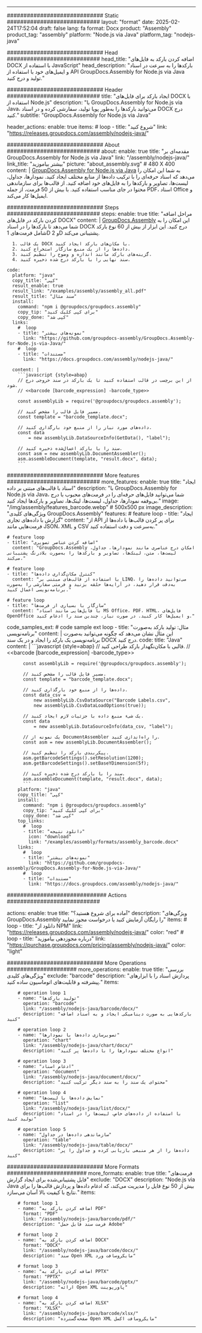 



---
############################# Static ############################
layout: "format"
date:  2025-02-24T17:52:04
draft: false
lang: fa
format: Docx
product: "Assembly"
product_tag: "assembly"
platform: "Node.js via Java"
platform_tag: "nodejs-java"

############################# Head ############################
head_title: "اضافه کردن بارکد به فایل‌های DOCX با استفاده از JavaScript"
head_description: "بارکدها را به سرعت در اسناد و ایمیل‌های خود با استفاده از API GroupDocs.Assembly for Node.js via Java تولید و درج کنید."

############################# Header ############################
title: "ایجاد بارکد برای فایل‌های DOCX با استفاده از Node.js" 
description: "با GroupDocs.Assembly for Node.js via Java، می‌توانید بارکدها را به‌طور پویا تولید، سفارشی کرده و در اسناد DOCX درج کنید."
subtitle: "GroupDocs.Assembly for Node.js via Java" 

header_actions:
  enable: true
  items:
    #  loop
    - title: "شروع کنید"
      link: "https://releases.groupdocs.com/assembly/nodejs-java/"
      
############################# About ############################
about:
    enable: true
    title: "مقدمه‌ای بر GroupDocs.Assembly for Node.js via Java"
    link: "/assembly/nodejs-java/"
    link_title: "بیشتر بیاموزید"
    picture: "about_assembly.svg" # 480 X 400
    content: |
       [GroupDocs.Assembly for Node.js via Java](/assembly/nodejs-java/) به شما این امکان را می‌دهد که اسناد حرفه‌ای را با ترکیب داده‌ها از منابع مختلف ایجاد کنید. نمودارها، جداول، لیست‌ها، تصاویر و بارکدها را به فایل‌های خود اضافه کنید. از قالب‌ها برای سازماندهی محتوا در جای مناسب استفاده کنید. با بیش از 50 فرمت، از جمله PDF، اسناد Office و ایمیل‌ها کار می‌کند.

############################# Steps ############################
steps:
    enable: true
    title: "مراحل اضافه کردن بارکد در فایل‌های DOCX"
    content: |
      [GroupDocs.Assembly](/assembly/nodejs-java/) این امکان را به شما می‌دهد تا بارکدها را در اسناد DOCX درج کنید. این ابزار از بیش از 60 نوع بارکد شامل فرمت‌های 1D و 2D پشتیبانی می‌کند.
      
      1. یک قالب DOCX با مکان‌های بارکد ایجاد کنید.
      2. داده‌ها را از یک منبع سازگار استخراج کنید.
      3. گزینه‌های بارکد مانند اندازه و وضوح را تنظیم کنید.
      4. سند نهایی را با بارکد درج شده ذخیره کنید.
   
    code:
      platform: "java"
      copy_title: "کپی"
      result_enable: true
      result_link: "/examples/assembly/assembly_all.pdf"
      result_title: "سند مثال"
      install:
        command: "npm i @groupdocs/groupdocs.assembly"
        copy_tip: "برای کپی کلیک کنید"
        copy_done: "کپی شد"
      links:
        #  loop
        - title: "نمونه‌های بیشتر"
          link: "https://github.com/groupdocs-assembly/GroupDocs.Assembly-for-Node.js-via-Java/"
        #  loop
        - title: "مستندات"
          link: "https://docs.groupdocs.com/assembly/nodejs-java/"
          
      content: |
        ```javascript {style=abap}
        // از این برچسب در قالب استفاده کنید تا یک بارکد در سند خروجی درج شود.
        // <<barcode [barcode_expression] -barcode_type>>
    
        const assemblyLib = require('@groupdocs/groupdocs.assembly');

        // مسیر فایل قالب را مشخص کنید.
        const template = "barcode_template.docx";

        // داده‌های مورد نیاز را از منبع خود بارگذاری کنید.
        const data 
            = new assemblyLib.DataSourceInfo(GetData(), "label");

        // سند را با بارکد اعمال‌شده ذخیره کنید.
        const asm = new assemblyLib.DocumentAssembler();
        asm.assembleDocument(template, "result.docx", data);
        ```           

############################# More features ############################
more_features:
  enable: true
  title: "ایجاد اسناد با قالب‌های مبتنی بر داده"
  description: "با GroupDocs.Assembly for Node.js via Java، شما می‌توانید فایل‌های حرفه‌ای را در فرمت‌های محبوب با درج بی‌وقفه نمودارها، جداول، لیست‌ها، لینک‌ها، تصاویر و بارکدها ایجاد کنید."
  image: "/img/assembly/features_barcode.webp" # 500x500 px
  image_description: "ویژگی‌های کلیدی GroupDocs.Assembly"
  features:
    # feature loop
    - title: "ایجاد گزارش با داده‌های تجاری"
      content: "از API برای پر کردن قالب‌ها با داده‌ها از فرمت‌هایی مانند JSON، XML و CSV به‌سرعت و دقت استفاده کنید."

    # feature loop
    - title: "اضافه کردن عناصر تصویری"
      content: "GroupDocs.Assembly امکان درج عناصری مانند نمودارها، جداول، لیست‌ها، متن، لینک‌ها، تصاویر و بارکدها را به‌صورت بلادرنگ پشتیبانی می‌کند."

    # feature loop
    - title: "کنترل مکان‌گذاری داده‌ها"
      content: "با استفاده از قالب‌های مبتنی بر LINQ، می‌توانید داده‌ها را به‌دقت قرار دهید، در آرایه‌ها حلقه بزنید و فرمتی سفارشی را به‌صورت برنامه‌نویسی اعمال کنید."

    # feature loop
    - title: "سازگار با بسیاری از فرمت‌ها"
      content: "با فایل‌هایی مانند اسناد MS Office، PDF، HTML، فایل‌های OpenOffice و ایمیل‌ها کار کنید. در صورت نیاز، چندین سند را ادغام کنید."
      
  code_samples_ext:
    # code sample ext loop
    - title: "مثال: تولید بارکد به‌صورت برنامه‌نویسی"
      content: |
        این مثال نشان می‌دهد که چگونه می‌توانید به‌صورت برنامه‌نویسی یک بارکد را ایجاد و در یک سند DOCX درج کنید.
      code:
        title: "Java"
        content: |
          ```javascript {style=abap}
          // قالبی با مکان‌نگهدار بارکد طراحی کنید.
          // <<barcode [barcode_expression] -barcode_type>>
          
          const assemblyLib = require('@groupdocs/groupdocs.assembly');

          // مسیر فایل قالب را مشخص کنید.
          const template = "barcode_template.docx";

          // داده‌ها را از منبع خود بارگذاری کنید.
          const data_csv =
              new assemblyLib.CsvDataSource("Barcode Labels.csv", 
              new assemblyLib.CsvDataLoadOptions(true));

          // یک شیء منبع داده با جزئیات لازم ایجاد کنید.
          const data 
              = new assemblyLib.DataSourceInfo(data_csv, "label");

          // یک نمونه از DocumentAssembler را راه‌اندازی کنید.
          const asm = new assemblyLib.DocumentAssembler();

          // پیکربندی بارکد را تنظیم کنید.
          asm.getBarcodeSettings().setResolution(1200);
          asm.getBarcodeSettings().setBaseYDimension(5f);

          // سند را با بارکد درج شده ذخیره کنید.
          asm.assembleDocument(template, "result.docx", data);
          ```
        platform: "java"
        copy_title: "کپی"
        install:
          command: "npm i @groupdocs/groupdocs.assembly"
          copy_tip: "برای کپی کلیک کنید"
          copy_done: "کپی شد"
        top_links:
          #  loop
          - title: "دانلود نتیجه"
            icon: "download"
            link: "/examples/assembly/formats/assembly_barcode.docx"
        links:
          #  loop
          - title: "نمونه‌های بیشتر"
            link: "https://github.com/groupdocs-assembly/GroupDocs.Assembly-for-Node.js-via-Java/"
          #  loop
          - title: "مستندات"
            link: "https://docs.groupdocs.com/assembly/nodejs-java/"
            

            


############################## Actions ############################

actions:
  enable: true
  title: "آماده برای شروع هستید؟"
  description: "ویژگی‌های GroupDocs.Assembly را رایگان آزمایش کنید یا درخواست مجوز نمایید"
  items:
    #  loop
    - title: "دانلود از NPM"
      link: "https://releases.groupdocs.com/assembly/nodejs-java/"
      color: "red"
        #  loop
    - title: "درباره مجوزدهی بیاموزید"
      link: "https://purchase.groupdocs.com/pricing/assembly/nodejs-java/"
      color: "light"


############################# More Operations #####################
more_operations:
    enable: true
    title: "بررسی ویژگی‌های کلیدی"
    exclude: "barcode"
    description: "پردازش اسناد را با ابزارهای پیشرفته و قابلیت‌های اتوماسیون ساده کنید."
    items: 
          
        # operation loop 1
        - name: "تولید بارکدها"
          operation: "barcode"
          link: "/assembly/nodejs-java/barcode/docx/"
          description: "بارکدهایی به صورت دینامیکی ایجاد و به اسناد اضافه کنید"

        # operation loop 2
        - name: "تصویرسازی داده‌ها با نمودارها"
          operation: "chart"
          link: "/assembly/nodejs-java/chart/docx/"
          description: "انواع مختلف نمودارها را با داده‌ها پر کنید"

        # operation loop 3
        - name: "ادغام اسناد"
          operation: "document"
          link: "/assembly/nodejs-java/document/docx/"
          description: "محتوای یک سند را به سند دیگر ترکیب کنید"

        # operation loop 4
        - name: "نمایش داده‌ها با لیست‌ها"
          operation: "list"
          link: "/assembly/nodejs-java/list/docx/"
          description: "با استفاده از داده‌های خاص، لیست‌ها را در اسناد تولید کنید"

        # operation loop 5
        - name: "سازماندهی داده‌ها در جداول"
          operation: "table"
          link: "/assembly/nodejs-java/table/docx/"
          description: "داده‌ها را از هر منبعی بازیابی کرده و جداول را پر کنید"
         
          
############################# More Formats ########################
more_formats:
    enable: true
    title: "فرمت‌های فایل پشتیبانی‌شده برای ایجاد گزارش"
    exclude: "DOCX"
    description: "Node.js via Java بیش از 50 نوع فایل را مدیریت می‌کند، که ادغام داده‌ها و پردازش قالب‌ها را برای نتایج با کیفیت بالا آسان می‌سازد."
    items: 
          
        # format loop 1
        - name: "اضافه کردن بارکد به PDF"
          format: "PDF"
          link: "/assembly/nodejs-java/barcode/pdf/"
          description: "فرمت سند قابل حمل Adobe"
          
        # format loop 2
        - name: "اضافه کردن بارکد به DOCX"
          format: "DOCX"
          link: "/assembly/nodejs-java/barcode/docx/"
          description: "سند Open XML مایکروسافت ورد"
          
        # format loop 3
        - name: "اضافه کردن بارکد به PPTX"
          format: "PPTX"
          link: "/assembly/nodejs-java/barcode/pptx/"
          description: "ارائه Open XML پاورپوینت"
          
        # format loop 4
        - name: "اضافه کردن بارکد به XLSX"
          format: "XLSX"
          link: "/assembly/nodejs-java/barcode/xlsx/"
          description: "صفحه‌گسترده Open XML مایکروسافت اکسل"


          

---
